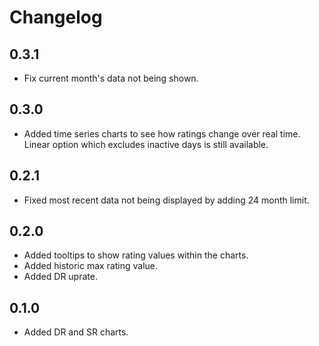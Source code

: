 # Changelog

## 0.3.1

* Fix current month's data not being shown.

## 0.3.0

* Added time series charts to see how ratings change over real time. Linear option which excludes inactive days is still available.

## 0.2.1

* Fixed most recent data not being displayed by adding 24 month limit.

## 0.2.0

* Added tooltips to show rating values within the charts.
* Added historic max rating value.
* Added DR uprate.

## 0.1.0

* Added DR and SR charts.
